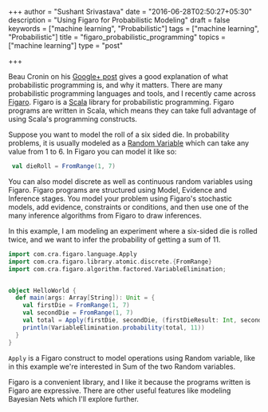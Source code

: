 +++
author = "Sushant Srivastava"
date = "2016-06-28T02:50:27+05:30"
description = "Using Figaro for Probabilistic Modeling"
draft = false
keywords = ["machine learning", "Probabilistic"]
tags = ["machine learning", "Probabilistic"]
title = "figaro_probabilistic_programming"
topics = ["machine learning"]
type = "post"

+++

Beau Cronin on his [Google+ post](https://plus.google.com/+BeauCronin/posts/KpeRdJKR6Z1) gives a good explanation of what probabilistic
programming is, and why it matters. There are many probabilistic programming languages and tools, and I recently
came across [Figaro](https://www.cra.com/work/case-studies/figaro). Figaro is a [Scala](http://www.scala-lang.org/) library for probabilistic programming. Figaro programs are written in Scala, which means they can take full advantage of using Scala's programming constructs.

Suppose you want to model the roll of a six sided die. In probability problems, it is usually modeled as a [Random Variable](https://en.wikipedia.org/wiki/Random_variable) which
can take any value from 1 to 6. In Figaro you can model it like so:

```scala
 val dieRoll = FromRange(1, 7)
```

You can also model discrete as well as continuous random variables using Figaro. Figaro
programs are structured using Model, Evidence and Inference stages. You model your problem using Figaro's stochastic
models, add evidence, constraints or conditions, and then use one of the many inference algorithms from Figaro to draw inferences.

In this example, I am modeling an experiment where a six-sided die is rolled twice, and we want to infer the probability of
getting a sum of 11.

```scala
import com.cra.figaro.language.Apply
import com.cra.figaro.library.atomic.discrete.{FromRange}
import com.cra.figaro.algorithm.factored.VariableElimination;


object HelloWorld {
  def main(args: Array[String]): Unit = {
    val firstDie = FromRange(1, 7)
    val secondDie = FromRange(1, 7)
    val total = Apply(firstDie, secondDie, (firstDieResult: Int, secondDieResult: Int) => firstDieResult + secondDieResult)
    println(VariableElimination.probability(total, 11))
  }
}
```

`Apply` is a Figaro construct to model operations using Random variable, like in this example we're interested in Sum of the two
Random variables.

Figaro is a convenient library, and I like it because the programs written is Figaro are expressive. There are other useful features
like modeling Bayesian Nets which I'll explore further.
